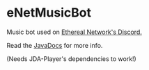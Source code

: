 # eNetMusicBot
Music bot used on <a href="http://ethereal.network/discord">Ethereal Network's Discord.</a>

Read the <a href="https://grasinga.github.io/eNetMusicBot/javadocs/">JavaDocs</a> for more info.

(Needs JDA-Player's dependencies to work!)
